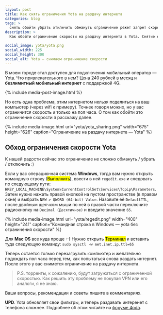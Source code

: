 ```yaml
---
layout: post
title: Как снять ограничения Yota на раздачу интернета
categories: blog
tags: >
  снять обойти убрать отключить обмануть ограничение режет запрет скорость интернета yota йота windows mac os
description: >
  Как обойти ограничение скорости на раздачу интернета в Yota. Снятие ограничений и запретов.

social_image: yota/yota.png
social_width: 225
social_height: 300
social_alt: Yota — снимаем ограничение скорости
---
```


В моем городе стал доступен для подключения мобильный оператор — Yota. Что привлекательного в нем? Цена 240 рублей в месяц и **безлимитный мобильный интернет** c поддержкой 4G.

{% include media-post-image.html %}

Но есть одна проблема, этим интернетом нельзя поделиться на ваш компьютер (через wifi к примеру). Точнее говоря можно, но у вас ограничится скорость и только на пол часа. О том как обойти это ограничение скорости я расскажу далее.

{%
	include media-image.html
	url="yota/yota_sharing.png"
	width="675"
	height="626"
	caption="Ограничение на раздачу интернета — Yota"
%}

## Обход ограничения скорости Yota

К нашей радости сейчас это ограничение не сложно обмануть / убрать / отключить :)

Если у вас операционная система **Windows**, тогда вам нужно открыть командную строку (<mark>Выполнить</mark>), ввести в ней `regedit.exe` и следовать по следующему пути: `HKEY_LOCAL_MACHINE\System\CurrentControlSet\Services\Tcpip\Parameters`. Затем нужно нажать правой кнопкой на пустом пространстве (в правом окне) и выбрать `NEW > QWORD (64-bit) Value`. Назовите её `DefaultTTL`, после двойным щелчком мыши по ней в правой части переключите радиокнопку на `Decimal (Десятичное)` и введите значение `65`.

{%
	include media-image.html
	url="yota/regedit.png"
	width="400"
	height="241"
	caption="Командная строка в Windows — yota без ограничения скорости"
%}

Для **Mac OS** все куда проще :-) Нужно открыть <mark>Терминал</mark> и вставить туда следующую команду: `sudo sysctl -w net.inet.ip.ttl=65`

Теперь остается только перезагрузить компьютер и желательно подождать пол часа перед тем, как попытаться снова раздать интернет. После этого у вас снимется ограничение на раздачу интернета.

> P.S. торренты, к сожалению, будут загружаться с ограниченной скоростью. Как решить эту проблему не покупая VPN или его аналоги, я не знаю.

Ваши вопросы, рекомендации и советы пишите в комментариях.

**UPD**. Yota обновляет свои фильтры, и теперь раздавать интеренет с телефона сложнее. Подробнее об этом читайте на <a href="http://4pda.ru/forum/index.php?showtopic=596728" rel="nofollow">форуме 4pda</a>.
